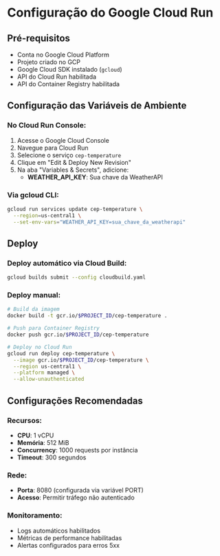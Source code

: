 # Configuração do Google Cloud Run

## Pré-requisitos
- Conta no Google Cloud Platform
- Projeto criado no GCP
- Google Cloud SDK instalado (`gcloud`)
- API do Cloud Run habilitada
- API do Container Registry habilitada

## Configuração das Variáveis de Ambiente

### No Cloud Run Console:
1. Acesse o Google Cloud Console
2. Navegue para Cloud Run
3. Selecione o serviço `cep-temperature`
4. Clique em "Edit & Deploy New Revision"
5. Na aba "Variables & Secrets", adicione:
   - **WEATHER_API_KEY**: Sua chave da WeatherAPI

### Via gcloud CLI:
```bash
gcloud run services update cep-temperature \
  --region=us-central1 \
  --set-env-vars="WEATHER_API_KEY=sua_chave_da_weatherapi"
```

## Deploy

### Deploy automático via Cloud Build:
```bash
gcloud builds submit --config cloudbuild.yaml
```

### Deploy manual:
```bash
# Build da imagem
docker build -t gcr.io/$PROJECT_ID/cep-temperature .

# Push para Container Registry
docker push gcr.io/$PROJECT_ID/cep-temperature

# Deploy no Cloud Run
gcloud run deploy cep-temperature \
  --image gcr.io/$PROJECT_ID/cep-temperature \
  --region us-central1 \
  --platform managed \
  --allow-unauthenticated
```

## Configurações Recomendadas

### Recursos:
- **CPU**: 1 vCPU
- **Memória**: 512 MiB
- **Concurrency**: 1000 requests por instância
- **Timeout**: 300 segundos

### Rede:
- **Porta**: 8080 (configurada via variável PORT)
- **Acesso**: Permitir tráfego não autenticado

### Monitoramento:
- Logs automáticos habilitados
- Métricas de performance habilitadas
- Alertas configurados para erros 5xx

